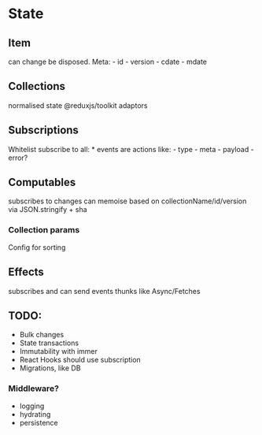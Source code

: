 # State

## Item
can change 
be disposed. 
Meta: 
	- id
	- version
	- cdate
	- mdate

## Collections
normalised state
@reduxjs/toolkit adaptors

## Subscriptions
Whitelist
subscribe to all: *
events are actions like:
	- type 
	- meta
	- payload 
	- error?
	
## Computables
subscribes to changes
can memoise based on collectionName/id/version via JSON.stringify + sha
### Collection params
Config for sorting

## Effects
subscribes and can send events
thunks like
Async/Fetches

## TODO:

- Bulk changes
- State transactions
- Immutability with immer
- React Hooks should use subscription
- Migrations, like DB

### Middleware?
- logging
- hydrating
- persistence
